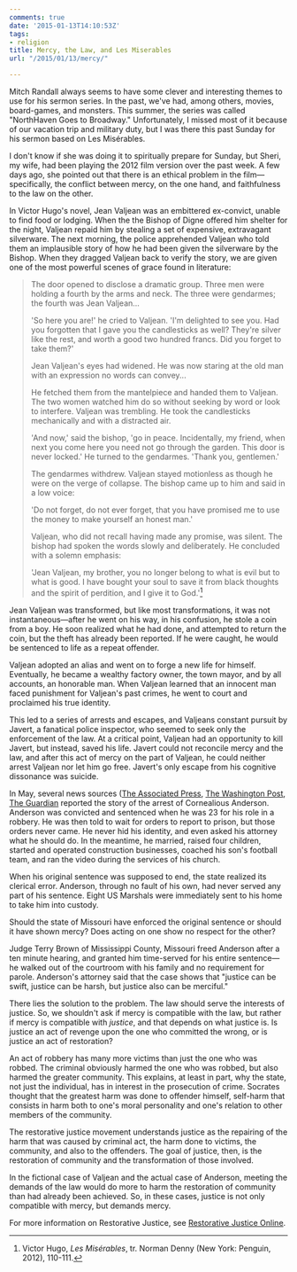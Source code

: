 ```yaml
---
comments: true
date: '2015-01-13T14:10:53Z'
tags:
- religion
title: Mercy, the Law, and Les Miserables
url: "/2015/01/13/mercy/"

---
```

Mitch Randall always seems to have some clever and interesting themes to use for his sermon series. In the past, we've had, among others, movies, board-games, and monsters. This summer, the series was called "NorthHaven Goes to Broadway." Unfortunately, I missed most of it because of our vacation trip and military duty, but I was there this past Sunday for his sermon based on Les Mis&eacute;rables.

I don't know if she was doing it to spiritually prepare for Sunday, but Sheri, my wife, had been playing the 2012 film version over the past week. A few days ago, she pointed out that there is an ethical problem in the film&mdash;specifically, the conflict between mercy, on the one hand, and faithfulness to the law on the other.

In Victor Hugo's novel, Jean Valjean was an embittered ex-convict, unable to find food or lodging. When the the Bishop of Digne offered him shelter for the night, Valjean repaid him by stealing a set of expensive, extravagant silverware. The next morning, the police apprehended Valjean who told them an implausible story of how he had been given the silverware by the Bishop. When they dragged Valjean back to verify the story, we are given one of the most powerful scenes of grace found in literature:

>The door opened to disclose a dramatic group. Three men were holding a fourth by the arms and neck. The three were gendarmes; the fourth was Jean Valjean... 
>
>'So here you are!' he cried to Valjean. 'I'm delighted to see you. Had you forgotten that I gave you the candlesticks as well? They're silver like the rest, and worth a good two hundred francs. Did you forget to take them?' 
>
>Jean Valjean's eyes had widened. He was now staring at the old man with an expression no words can convey... 
>
>He fetched them from the mantelpiece and handed them to Valjean. The two women watched him do so without seeking by word or look to interfere. Valjean was trembling. He took the candlesticks mechanically and with a distracted air. 
>
>'And now,' said the bishop, 'go in peace. Incidentally, my friend, when next you come here you need not go through the garden. This door is never locked.' He turned to the gendarmes. 'Thank you, gentlemen.' 
>
>The gendarmes withdrew. Valjean stayed motionless as though he were on the verge of collapse. The bishop came up to him and said in a low voice: 
>
>'Do not forget, do not ever forget, that you have promised me to use the money to make yourself an honest man.' 
>
>Valjean, who did not recall having made any promise, was silent. The bishop had spoken the words slowly and deliberately. He concluded with a solemn emphasis:
>
>'Jean Valjean, my brother, you no longer belong to what is evil but to what is good. I have bought your soul to save it from black thoughts and the spirit of perdition, and I give it to God.'[^1]





Jean Valjean was transformed, but like most transformations, it was not instantaneous&mdash;after he went on his way, in his confusion, he stole a coin from a boy. He soon realized what he had done, and attempted to return the coin, but the theft has already been reported. If he were caught, he would be sentenced to life as a repeat offender.

Valjean adopted an alias and went on to forge a new life for himself. Eventually, he became a wealthy factory owner, the town mayor, and by all accounts, an honorable man. When Valjean learned that an innocent man faced punishment for Valjean's past crimes, he went to court and proclaimed his true identity. 

This led to a series of arrests and escapes, and Valjeans constant pursuit by Javert, a fanatical police inspector, who seemed to seek only the enforcement of the law. At a critical point, Valjean had an opportunity to kill Javert, but instead, saved his life. Javert could not reconcile mercy and the law, and after this act of mercy on the part of Valjean, he could neither arrest Valjean nor let him go free. Javert's only escape from his cognitive dissonance was suicide.

In May, several news sources ([The Associated Press][AP],  [The Washington Post][WP], [The Guardian][] reported the story of the arrest of Cornealious Anderson. Anderson was convicted and sentenced when he was 23 for his role in a robbery. He was then told to wait for orders to report to prison, but those orders never came. He never hid his identity, and even asked his attorney what he should do. In the meantime, he married, raised four children, started and operated construction businesses, coached his son's football team, and ran the video during the services of his church.

When his original sentence was supposed to end, the state realized its clerical error. Anderson, through no fault of his own, had never served any part of his sentence. Eight US Marshals were immediately sent to his home to take him into custody.

Should the state of Missouri have enforced the original sentence or should it have shown mercy? Does acting on one show no respect for the other?

Judge Terry Brown of Mississippi County, Missouri freed Anderson after a ten minute hearing, and granted him time-served for his entire sentence&mdash;he walked out of the courtroom with his family and no requirement for parole. Anderson's attorney said that the case shows that "justice can be swift, justice can be harsh, but justice also can be merciful."

There lies the solution to the problem. The law should serve the interests of justice. So, we shouldn't ask if mercy is compatible with the law, but rather if mercy is compatible with *justice*, and that depends on what justice is. Is justice an act of revenge upon the one who committed the wrong, or is justice an act of restoration?

An act of robbery has many more victims than just the one who was robbed. The criminal obviously harmed the one who was robbed, but also harmed the greater community. This explains, at least in part, why the state, not just the individual, has in interest in the  prosecution of crime. Socrates thought that the greatest harm was done to offender himself, self-harm that consists in harm both to one's moral personality and one's relation to other members of the community.

The restorative justice movement understands justice as the repairing of the harm that was caused by criminal act, the harm done to victims, the community, and also to the offenders. The goal of justice, then, is the restoration of community and the transformation of those involved.

In the fictional case of Valjean and the actual case of Anderson, meeting the demands of the law would do more to harm the restoration of community than had already been achieved. So, in these cases, justice is not only compatible with mercy, but demands mercy.

For more information on Restorative Justice, see [Restorative Justice Online][RJ].


[^1]: Victor Hugo, *Les Mis&eacute;rables*, tr. Norman Denny (New York: Penguin, 2012), 110-111.

[WP]: http://www.washingtonpost.com/news/post-nation/wp/2014/05/05/missouri-man-sent-to-prison-13-years-later-than-intended-is-released/

[AP]: http://bigstory.ap.org/article/man-freed-missouri-delayed-imprisonment-case

[The Guardian]: http://www.theguardian.com/world/2014/may/05/missouri-man-imprisoned-13-year-delay

[RJ]: http://www.restorativejustice.org









